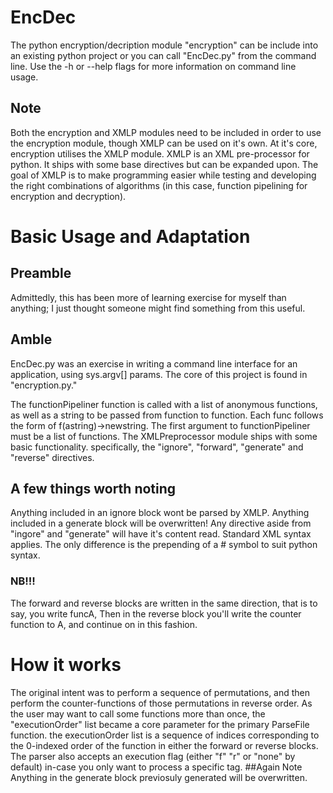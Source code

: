 # EncDec
The python encryption/decription module "encryption" can be include into an existing python project or you can call "EncDec.py" from the command line.
Use the -h or --help flags for more information on command line usage.
## Note
Both the encryption and XMLP modules need to be included in order to use the encryption module, though XMLP can be used on it's own.
At it's core, encryption utilises the XMLP module. XMLP is an XML pre-processor for python. It ships with some base directives but
can be expanded upon. The goal of XMLP is to make programming easier while testing and developing the right combinations of 
algorithms (in this case, function pipelining for encryption and decryption).

# Basic Usage and Adaptation
## Preamble
Admittedly, this has been more of learning exercise for myself than anything; I just thought someone might find something from this
useful.
## Amble
EncDec.py was an exercise in writing a command line interface for an application, using sys.argv[] params.
The core of this project is found in "encryption.py." 

The functionPipeliner function is called with a list of anonymous functions, as well as
a string to be passed from function to function. Each func follows the form of f(astring)->newstring.
The first argument to functionPipeliner must be a list of functions.
The XMLPreprocessor module ships with some basic functionality. specifically, the "ignore", "forward", "generate" and "reverse"
directives.

## A few things worth noting
Anything included in an ignore block wont be parsed by XMLP.
Anything included in a generate block will be overwritten!
Any directive aside from "ingore" and "generate" will have it's content read.
Standard XML syntax applies. The only difference is the prepending of a # symbol to suit python syntax.
### NB!!!
The forward and reverse blocks are written in the same direction, that is to say, you write funcA,
Then in the reverse block you'll write the counter function to A, and continue on in this fashion.


# How it works
The original intent was to perform a sequence of permutations, and then perform the counter-functions of those permutations in reverse order.
As the user may want to call some functions more than once, the "executionOrder" list became a core parameter for the primary ParseFile
function. the executionOrder list is a sequence of indices corresponding to the 0-indexed order of the function in either the forward or reverse blocks.
The parser also accepts an execution flag (either "f" "r" or "none" by default) in-case you only want to process a specific tag. 
##Again Note
Anything in the generate block previosuly generated will be overwritten.






